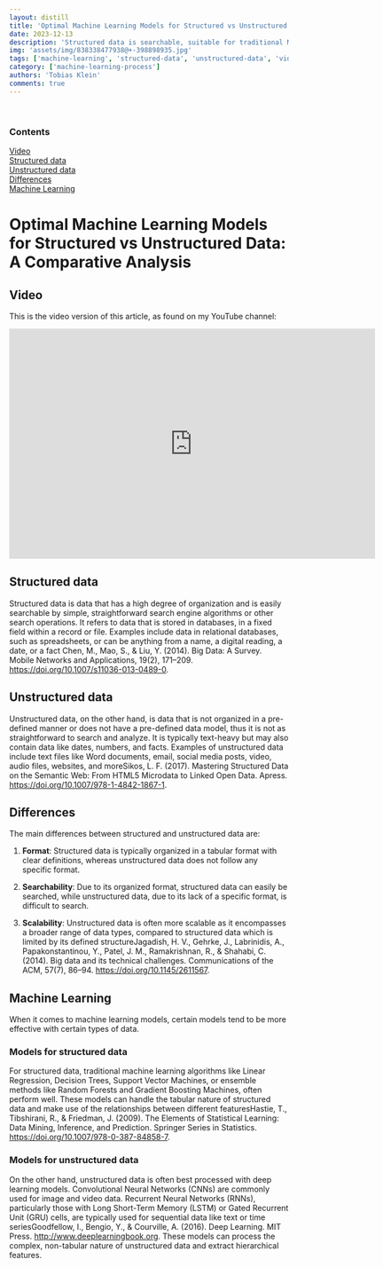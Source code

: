 ```yaml
---
layout: distill
title: 'Optimal Machine Learning Models for Structured vs Unstructured Data: A Comparative Analysis'
date: 2023-12-13
description: 'Structured data is searchable, suitable for traditional ML. Unstructured data suits deep learning models.'
img: 'assets/img/838338477938@+-398898935.jpg'
tags: ['machine-learning', 'structured-data', 'unstructured-data', 'video-presentation', 'comparison']
category: ['machine-learning-process']
authors: 'Tobias Klein'
comments: true
---
```

<br>

<d-contents>
  <nav class="l-text figcaption">
  <h3>Contents</h3>
    <div class="no-math"><a href="#video">Video</a></div>
    <div class="no-math"><a href="#structured-data">Structured data</a></div>
    <div class="no-math"><a href="#unstructured-data">Unstructured data</a></div>
    <div class="no-math"><a href="#differences">Differences</a></div>
    <div class="no-math"><a href="#machine-learning">Machine Learning</a></div>
  </nav>
</d-contents>

# Optimal Machine Learning Models for Structured vs Unstructured Data: A Comparative Analysis

## Video

This is the video version of this article, as found on my YouTube channel:

<iframe width="660" height="415" src="https://www.youtube.com/embed/0nWHOFsYxY4" title="YouTube video player" frameborder="0" allow="accelerometer; autoplay; clipboard-write; encrypted-media; gyroscope; picture-in-picture; web-share" allowfullscreen></iframe>
<br>

## Structured data

Structured data is data that has a high degree of organization and is easily searchable by simple, straightforward search engine algorithms or other search operations. It refers to data that is stored in databases, in a fixed field within a record or file. Examples include data in relational databases, such as spreadsheets, or can be anything from a name, a digital reading, a date, or a fact <d-footnote>Chen, M., Mao, S., & Liu, Y. (2014). Big Data: A Survey. Mobile Networks and Applications, 19(2), 171–209. https://doi.org/10.1007/s11036-013-0489-0</d-footnote>.

## Unstructured data

Unstructured data, on the other hand, is data that is not organized in a pre-defined manner or does not have a pre-defined data model, thus it is not as straightforward to search and analyze. It is typically text-heavy but may also contain data like dates, numbers, and facts. Examples of unstructured data include text files like Word documents, email, social media posts, video, audio files, websites, and more<d-footnote>Sikos, L. F. (2017). Mastering Structured Data on the Semantic Web: From HTML5 Microdata to Linked Open Data. Apress. https://doi.org/10.1007/978-1-4842-1867-1</d-footnote>.

## Differences

The main differences between structured and unstructured data are:

1. **Format**: Structured data is typically organized in a tabular format with clear definitions, whereas unstructured data does not follow any specific format.

2. **Searchability**: Due to its organized format, structured data can easily be searched, while unstructured data, due to its lack of a specific format, is difficult to search.

3. **Scalability**: Unstructured data is often more scalable as it encompasses a broader range of data types, compared to structured data which is limited by its defined structure<d-footnote>Jagadish, H. V., Gehrke, J., Labrinidis, A., Papakonstantinou, Y., Patel, J. M., Ramakrishnan, R., & Shahabi, C. (2014). Big data and its technical challenges. Communications of the ACM, 57(7), 86–94. https://doi.org/10.1145/2611567</d-footnote>.

## Machine Learning

When it comes to machine learning models, certain models tend to be more effective with certain types of data.

### Models for structured data
For structured data, traditional machine learning algorithms like Linear Regression, Decision Trees, Support Vector Machines, or ensemble methods like Random Forests and Gradient Boosting Machines, often perform well. These models can handle the tabular nature of structured data and make use of the relationships between different features<d-footnote>Hastie, T., Tibshirani, R., & Friedman, J. (2009). The Elements of Statistical Learning: Data Mining, Inference, and Prediction. Springer Series in Statistics. https://doi.org/10.1007/978-0-387-84858-7</d-footnote>.

### Models for unstructured data
On the other hand, unstructured data is often best processed with deep learning models. Convolutional Neural Networks (CNNs) are commonly used for image and video data. Recurrent Neural Networks (RNNs), particularly those with Long Short-Term Memory (LSTM) or Gated Recurrent Unit (GRU) cells, are typically used for sequential data like text or time series<d-footnote>Goodfellow, I., Bengio, Y., & Courville, A. (2016). Deep Learning. MIT Press. http://www.deeplearningbook.org</d-footnote>. These models can process the complex, non-tabular nature of unstructured data and extract hierarchical features.
<br><br><br><br>
